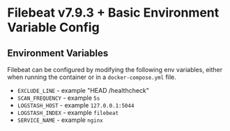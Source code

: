 # Filebeat v7.9.3 + Basic Environment Variable Config

## Environment Variables

Filebeat can be configured by modifying the following env variables,
either when running the container or in a `docker-compose.yml` file.

* `EXCLUDE_LINE` - example "HEAD /healthcheck"
* `SCAN_FREQUENCY` - example `5s`
* `LOGSTASH_HOST` - example `127.0.0.1:5044`
* `LOGSTASH_INDEX` - example `filebeat`
* `SERVICE_NAME` - example `nginx`


